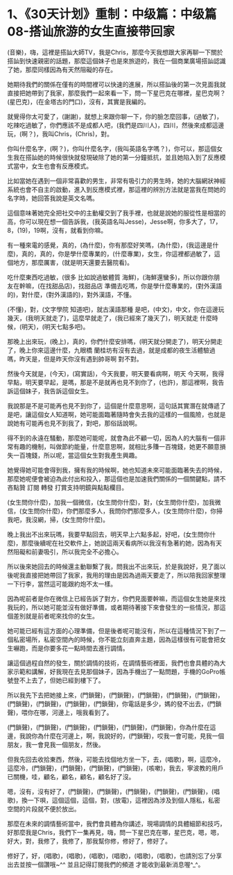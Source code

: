# 1、《30天计划》重制：中级篇：中级篇08-搭讪旅游的女生直接带回家

(音樂)，嗨，這裡是搭訕大師TV，我是Chris，那麼今天我想跟大家再聊一下關於搭訕到快速親密的話題，那麼這個妹子也是來旅遊的，我在一個商業廣場搭訕認識了她，那麼同樣因為有天然阻礙的存在。

她期待我們的關係在僅有的時間裡可以快速的進展，所以搭訕後的第一次見面我就直接把她帶到了我家，那麼我們一起來看一下，問一下星巴克在哪裡，星巴克啊？(星巴克)，(在金塔古的門口)，沒有，其實是我編的。

就覺得你太可愛了，(謝謝)，就想上來跟你聊一下，你的臉怎麼回事，(過敏了)，吃辣吃過敏了，你們應該不是成都人吧，(我們是四川人)，四川，然後來成都這邊玩，(啊？)，我叫Chris，(Chris)，對。

你叫什麼名字，(啊？)，你叫什麼名字，(我叫英語名字嗎？)，你可以，那這個女生我在搭訕她的時候很快就發現破除了她的第一分鐘抵抗，並且她陷入到了反應模式當中，女生也會有反應模式。

比如當她在遇到一個非常喜歡的男生，非常有吸引力的男生時，她的大腦網狀神經系統也會不自主的啟動，進入到反應模式裡，那這裡的辨別方法就是當我在問她的名字時，她回答我說是英文名嗎。

這個意味著她完全把社交中的主動權交到了我手裡，也就是說她的服從性是相當的高，你可以現在想一個告訴我，(我英語名叫Jesse)，Jesse啊，你多大了，17，8，(19)，19啊，沒有，就看到你嘛。

有一種來電的感覺，真的，(為什麼)，你有那麼好笑嗎，(為什麼)，(我這邊是什麼)，真的，真的，你是學什麼專業的，(什麼專業)，女生，你這裡都過敏了，這個地方，那麼厲害，(就是明天還要去醫院看)。

吃什麼東西吃過敏，(很多 比如說過敏體質 海鮮)，(海鮮還蠻多)，所以你跟你朋友在幹嘛，(在找甜品店)，找甜品店 準備去吃嗎，你是學什麼專業的，(對外漢語的)，對什麼，(對外漢語的)，對外漢語，不懂。

(不懂)，對，(文字學院 知道吧)，就古漢語那種 是吧，(中文)，中文，你在這邊玩幾天，(我明天就走了)，這麼早就走了，(我已經來了幾天了)，明天就走 什麼時候，(明天)，(明天七點多吧)。

那晚上出來玩，(晚上)，真的，你們什麼安排嗎，(明天就分開走了)，明天分開走了，晚上你來這邊什麼，九眼橋 蘭桂坊有沒有去過，就是成都的夜生活體驗過嗎，昨天是，但是昨天你沒有遇到帥哥啊 對不對。

然後今天就是，(今天)，(寫實話)，今天我要，明天要看病啊，明天 今天啊，我得早點，明天要早起，是嗎，那是不是就再也見不到你了，(也許)，那這裡啊，我告訴這個妹子，我告訴這個女生。

我說那是不是可能再也見不到你了，這個是什麼意思啊，這句話其實潛在就傳遞了 是吧，讓這個女人知道啊，她可能面臨著隨時會失去我的這樣的一個風險，也就是說她有可能再也見不到我了，對吧，那俗話說啊。

得不到的永遠在騷動，那麼她可能呢，就會為此不顧一切，因為人的大腦有一個非常有趣的機制，叫做節約能量，什麼意思啊，就相比多賺一百塊錢，她更不願意損失一百塊錢，所以呢，當這個女生對我產生興趣。

她覺得她可能會得到我，擁有我的時候啊，她也知道未來可能面臨著失去的時候，那麼她呢便會被迫為此付出和投入，那這個也是加速我們關係的一個關鍵點，請不吝點贊 訂閱 轉發 打賞支持明鏡與點點欄目。

(女生問你什麼)，加我一個微信，(女生問你什麼)，對，(女生問你什麼)，加我微信，(女生問你什麼)，你們那麼多人，我問你們那麼多人，(女生問你什麼)，你掃我吧，我沒網，掃，(女生問你什麼)。

晚上我出不出來玩嗎，我要早點回去，明天早上六點多起，好吧，(女生問你什麼)，那麼後續呢在社交軟件上，她說這兩天看病所以我沒有急著約她，因為有天然阻礙和前妻吸引，所以我完全不必擔心。

所以後來她回去的時候還主動聯繫了我，問我出不出來玩，於是我說好，見了面以後呢我直接把她帶回了我家，我用的理由是因為過兩天要走了，所以陪我回家整理一下行李，當然這可能跟約炮不太一樣。

因為呢前者是你在微信上已經告訴了對方，你們見面要幹嘛，而這個女生她是來找我玩的，所以她可能並沒有做好準備，或者期待著接下來會發生的一些情況，那這個差別就是前者呢來找你的女生。

她可能已經有這方面的心理準備，但是後者呢可能沒有，所以在這種情況下到了一個私密場所，私密空間內的時候，你不能立刻直奔主題，因為這樣很有可能會把女生嚇跑，而是你要多花一點時間去進行調情。

讓這個過程自然的發生，關於調情的技術，在調情藝術裡面，我們也會具體的為大家示範和講解，好我現在去見那個妹子，因為手機出了一點問題，手機的GoPro帳號登不上去了，但她已經到樓下了。

所以我先下去把她接上來，(門鎖聲)，(門鎖聲)，(門鎖聲)，(門鎖聲)，(門鎖聲)，(門鎖聲)，(門鎖聲)，(門鎖聲)，(門鎖聲)，你電話是多少，媽的發不出去，(門鎖聲)，喂你在哪，河邊上，哦我看到了。

(門鎖聲)，(門鎖聲)，(門鎖聲)，(門鎖聲)，(門鎖聲)，(門鎖聲)，你為什麼在這邊，我說你為什麼在河邊上，啊，我說好的，(門鎖聲)，哎我一會可能，見我一個朋友，我一會見我一個朋友，然後。

但我先回去收拾東西，然後，可能去找個地方坐一下，去，(唱歌)，啊，這麼冷，這麼冷，(門鎖聲)，(門鎖聲)，(門鎖聲)，(門鎖聲)，(咳嗽)，我去，寧波教的用戶已關機，哇，顧名，顧名，顧名，顧名好了沒。

嗯，沒有，沒有好了，(門鎖聲)，(門鎖聲)，(門鎖聲)，(門鎖聲)，(門鎖聲)，(唱歌)，換一下唄，這個這個，這個，對，(放電)，這裡因為涉及到個人隱私，私密空間的片段就不便於放出。

那麼在未來的調情藝術當中，我們會具體為你講述，現場調情的具體細節和技巧，好那麼我是Chris，我們下一集再見，嗨，問一下星巴克在哪，星巴克，嗯，嗯，好大，對，我修了，我修了，那我幫你修，修好了，修好了。

修好了，好，(唱歌)，(唱歌)，(唱歌)，(唱歌)，(唱歌)，(唱歌)，也請別忘了分享出去並按一個讚哦~^^ 並且記得訂閱我們的頻道 才能收到最新消息喔^_^。

